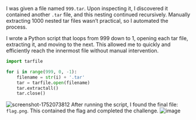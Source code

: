 

I was given a file named `999.tar`. Upon inspecting it, I discovered it contained another `.tar` file, and this nesting continued recursively. Manually extracting 1000 nested tar files wasn’t practical, so I automated the process.

I wrote a Python script that loops from 999 down to 1, opening each tar file, extracting it, and moving to the next. This allowed me to quickly and efficiently reach the innermost file without manual intervention.

```python
import tarfile

for i in range(999, 0, -1):
    filename = str(i) + '.tar'
    tar = tarfile.open(filename)
    tar.extractall()
    tar.close()
```

![screenshot-1752073812](https://github.com/user-attachments/assets/75de48a0-e914-45df-a8ed-75f83dd5a439)
After running the script, I found the final file: `flag.png`. This contained the flag and completed the challenge.
![image](https://github.com/user-attachments/assets/793d7c5d-1670-40d2-b202-6d76ac5a6d77)
